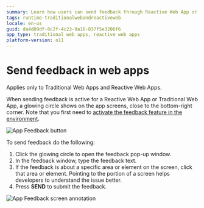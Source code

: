 ```yaml
---
summary: Learn how users can send feedback through Reactive Web App or Traditional Web App. 
tags: runtime-traditionalwebandreactiveweb
locale: en-us
guid: da4d09df-8c2f-4c23-9a16-837f5e3206f6
app_type: traditional web apps, reactive web apps
platform-version: o11
---
```


# Send feedback in web apps

<div class="info" markdown="1">

Applies only to Traditional Web Apps and Reactive Web Apps.

</div>

When sending feedback is active for a Reactive Web App or Traditional Web App, a glowing circle shows on the app screens, close to the bottom-right corner. Note that you first need to [activate the feedback feature in the environment](user-feedback-enable.md).

![App Feedback button](images/send-feedback-in-web-applications-1.png?width=800)

To send feedback do the following:

1. Click the glowing circle to open the feedback pop-up window.
1. In the feedback window, type the feedback text. 
1. If the feedback is about a specific area or element on the screen, click that area or element. Pointing to the portion of a screen helps developers to understand the issue better.
1. Press **SEND** to submit the feedback.

![App Feedback screen annotation](images/send-feedback-in-web-applications-2.png?width=800)

